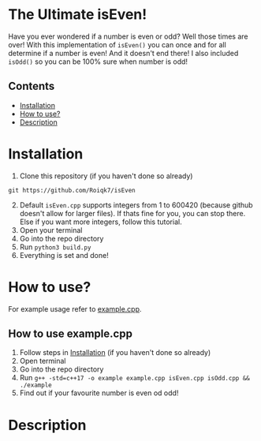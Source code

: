 # The Ultimate isEven!

Have you ever wondered if a number is even or odd? Well those times are over! With this implementation of `isEven()` you can once and for all determine if a number is even! And it doesn't end there! I also included `isOdd()` so you can be 100% sure when number is odd!

## Contents
* [Installation](#Installation)
* [How to use?](#HowToUse)
* [Description](#Description)

# Installation <a name="Installation"></a>

1. Clone this repository (if you haven't done so already)
```
git https://github.com/Roiqk7/isEven
```
2. Default `isEven.cpp` supports integers from 1 to 600420 (because github doesn't allow for larger files). If thats fine for you, you can stop there. Else if you want more integers, follow this tutorial.
3. Open your terminal
4. Go into the repo directory
5. Run `python3 build.py`
6. Everything is set and done!

# How to use? <a name="HowToUse"></a>

For example usage refer to [example.cpp](src/example.cpp).

## How to use example.cpp

1. Follow steps in [Installation](#Installation) (if you haven't done so already)
2. Open terminal
3. Go into the repo directory
4. Run `g++ -std=c++17 -o example example.cpp isEven.cpp isOdd.cpp && ./example`
5. Find out if your favourite number is even od odd!

# Description <a name="Description"></a>
